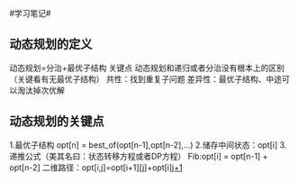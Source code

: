 #学习笔记#
## 动态规划的定义 ##
动态规划=分治+最优子结构
关键点
动态规划和递归或者分治没有根本上的区别（关键看有无最优子结构）
共性：找到重复子问题
差异性：最优子结构、中途可以淘汰掉次优解

## 动态规划的关键点 ##
1.最优子结构 opt[n] = best_of(opt[n-1],opt[n-2],...)
2.储存中间状态：opt[i]
3.递推公式（美其名曰：状态转移方程或者DP方程）
Fib:opt[i] = opt[n-1] + opt[n-2]
二维路径：opt[i,j]=opt[i+1][j]+opt[i][j+1](且判断ap[i,j]是否空地)
